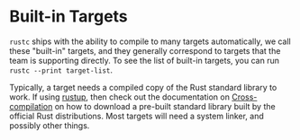 # Built-in Targets

`rustc` ships with the ability to compile to many targets automatically, we
call these "built-in" targets, and they generally correspond to targets that
the team is supporting directly. To see the list of built-in targets, you can
run `rustc --print target-list`.

Typically, a target needs a compiled copy of the Rust standard library to
work. If using [rustup], then check out the documentation on
[Cross-compilation][rustup-cross] on how to download a pre-built standard
library built by the official Rust distributions. Most targets will need a
system linker, and possibly other things.

[rustup]: https://github.com/rust-lang/rustup
[rustup-cross]: https://github.com/rust-lang/rustup#cross-compilation
